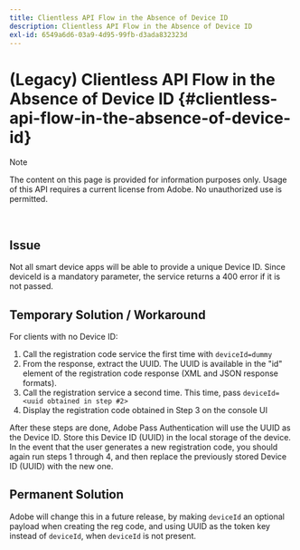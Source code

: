 ```yaml
---
title: Clientless API Flow in the Absence of Device ID
description: Clientless API Flow in the Absence of Device ID
exl-id: 6549a6d6-03a9-4d95-99fb-d3ada832323d
---
```

# (Legacy) Clientless API Flow in the Absence of Device ID {#clientless-api-flow-in-the-absence-of-device-id}

>[!NOTE]
>
>The content on this page is provided for information purposes only. Usage of this API requires a current license from Adobe. No unauthorized use is permitted.

</br>


## Issue

Not all smart device apps will be able to provide a unique Device ID.  Since deviceId is a mandatory parameter, the service returns a 400 error if it is not passed.


## Temporary Solution / Workaround

For clients with no Device ID:

1.  Call the registration code service the first time with `deviceId=dummy`
1.  From the response, extract the UUID. The UUID is available in the "id" element of the registration code response (XML and JSON response formats).
1.  Call the registration service a second time. This time, pass `deviceId=<uuid obtained in step #2>`
1.  Display the registration code obtained in Step 3 on the console UI


After these steps are done, Adobe Pass Authentication will use the UUID as the Device ID. Store this Device ID (UUID) in the local storage of the device. In the event that the user generates a new registration code, you should again run steps 1 through 4, and then replace the previously stored Device ID (UUID) with the new one.



## Permanent Solution

Adobe will change this in a future release, by making `deviceId` an optional payload when creating the reg code, and using UUID as the token key instead of `deviceId`, when `deviceId` is not present.

<!--
## Related Information

- [Clientless API Reference](/help/authentication/rest-api-reference.md)
-->
